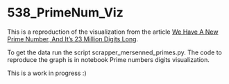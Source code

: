# 538_PrimeNum_Viz

This is a reproduction of the visualization from the article [We Have A New Prime Number, And It’s 23 Million Digits Long](https://fivethirtyeight.com/features/we-have-a-new-prime-number-and-its-23-million-digits-long/).

To get the data run the script scrapper_mersenned_primes.py. The code to reproduce the graph is in notebook Prime numbers digits visualization. 

This is a work in progress :)
